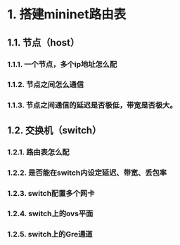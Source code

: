 # 1. 搭建mininet路由表
## 1.1. 节点（host）
### 1.1.1. 一个节点，多个ip地址怎么配
### 1.1.2. 节点之间怎么通信
### 1.1.3. 节点之间通信的延迟是否极低，带宽是否极大。

## 1.2. 交换机（switch）
### 1.2.1. 路由表怎么配
### 1.2.2. 是否能在switch内设定延迟、带宽、丢包率
### 1.2.3. switch配置多个网卡
### 1.2.4. switch上的ovs平面
### 1.2.5. switch上的Gre通道